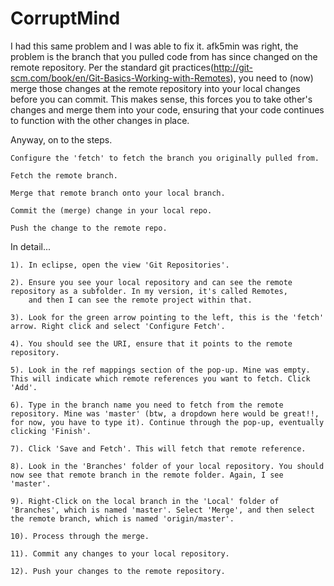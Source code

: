 # CorruptMind

I had this same problem and I was able to fix it. afk5min was right, the problem is the branch that you pulled code from has since changed on the remote repository. 
Per the standard git practices(http://git-scm.com/book/en/Git-Basics-Working-with-Remotes), you need to (now) merge those changes at the remote repository 
into your local changes before you can commit. This makes sense, this forces you to take other's changes and merge them into your code,
 ensuring that your code continues to function with the other changes in place.

Anyway, on to the steps.

    Configure the 'fetch' to fetch the branch you originally pulled from.

    Fetch the remote branch.

    Merge that remote branch onto your local branch.

    Commit the (merge) change in your local repo.

    Push the change to the remote repo.

In detail...

    1). In eclipse, open the view 'Git Repositories'.

    2). Ensure you see your local repository and can see the remote repository as a subfolder. In my version, it's called Remotes,
        and then I can see the remote project within that.

    3). Look for the green arrow pointing to the left, this is the 'fetch' arrow. Right click and select 'Configure Fetch'.

    4). You should see the URI, ensure that it points to the remote repository.

    5). Look in the ref mappings section of the pop-up. Mine was empty. This will indicate which remote references you want to fetch. Click 'Add'.

    6). Type in the branch name you need to fetch from the remote repository. Mine was 'master' (btw, a dropdown here would be great!!, for now, you have to type it). Continue through the pop-up, eventually clicking 'Finish'.

    7). Click 'Save and Fetch'. This will fetch that remote reference.

    8). Look in the 'Branches' folder of your local repository. You should now see that remote branch in the remote folder. Again, I see 'master'.

    9). Right-Click on the local branch in the 'Local' folder of 'Branches', which is named 'master'. Select 'Merge', and then select the remote branch, which is named 'origin/master'.

    10). Process through the merge.

    11). Commit any changes to your local repository.

    12). Push your changes to the remote repository.




